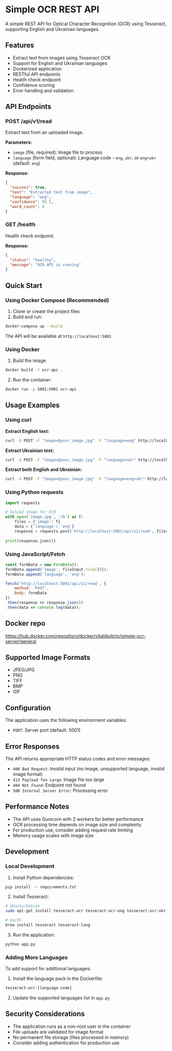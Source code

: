 # Simple OCR REST API

A simple REST API for Optical Character Recognition (OCR) using Tesseract, supporting English and Ukrainian languages.

## Features

- Extract text from images using Tesseract OCR
- Support for English and Ukrainian languages
- Dockerized application
- RESTful API endpoints
- Health check endpoint
- Confidence scoring
- Error handling and validation

## API Endpoints

### POST /api/v1/read
Extract text from an uploaded image.

**Parameters:**
- `image` (file, required): Image file to process
- `language` (form field, optional): Language code - `eng`, `ukr`, or `eng+ukr` (default: `eng`)

**Response:**
```json
{
  "success": true,
  "text": "Extracted text from image",
  "language": "eng",
  "confidence": 95.5,
  "word_count": 4
}
```

### GET /health
Health check endpoint.

**Response:**
```json
{
  "status": "healthy",
  "message": "OCR API is running"
}
```

## Quick Start

### Using Docker Compose (Recommended)

1. Clone or create the project files
2. Build and run:
```bash
docker-compose up --build
```

The API will be available at `http://localhost:5001`

### Using Docker

1. Build the image:
```bash
docker build -t ocr-api .
```

2. Run the container:
```bash
docker run -p 5001:5001 ocr-api
```

## Usage Examples

### Using curl

**Extract English text:**
```bash
curl -X POST -F "image=@your_image.jpg" -F "language=eng" http://localhost:5001/api/v1/read
```

**Extract Ukrainian text:**
```bash
curl -X POST -F "image=@your_image.jpg" -F "language=ukr" http://localhost:5001/api/v1/read
```

**Extract both English and Ukrainian:**
```bash
curl -X POST -F "image=@your_image.jpg" -F "language=eng+ukr" http://localhost:5001/api/v1/read
```

### Using Python requests

```python
import requests

# Upload image for OCR
with open('image.jpg', 'rb') as f:
    files = {'image': f}
    data = {'language': 'eng'}
    response = requests.post('http://localhost:5001/api/v1/read', files=files, data=data)
    
print(response.json())
```

### Using JavaScript/Fetch

```javascript
const formData = new FormData();
formData.append('image', fileInput.files[0]);
formData.append('language', 'eng');

fetch('http://localhost:5001/api/v1/read', {
    method: 'POST',
    body: formData
})
.then(response => response.json())
.then(data => console.log(data));
```

## Docker repo

https://hub.docker.com/repository/docker/vitaliikobrin/simple-ocr-server/general

## Supported Image Formats

- JPEG/JPG
- PNG
- TIFF
- BMP
- GIF

## Configuration

The application uses the following environment variables:

- `PORT`: Server port (default: 5001)

## Error Responses

The API returns appropriate HTTP status codes and error messages:

- `400 Bad Request`: Invalid input (no image, unsupported language, invalid image format)
- `413 Payload Too Large`: Image file too large
- `404 Not Found`: Endpoint not found
- `500 Internal Server Error`: Processing error

## Performance Notes

- The API uses Gunicorn with 2 workers for better performance
- OCR processing time depends on image size and complexity
- For production use, consider adding request rate limiting
- Memory usage scales with image size

## Development

### Local Development

1. Install Python dependencies:
```bash
pip install -r requirements.txt
```

2. Install Tesseract:
```bash
# Ubuntu/Debian
sudo apt-get install tesseract-ocr tesseract-ocr-eng tesseract-ocr-ukr

# macOS
brew install tesseract tesseract-lang
```

3. Run the application:
```bash
python app.py
```

### Adding More Languages

To add support for additional languages:

1. Install the language pack in the Dockerfile:
```dockerfile
tesseract-ocr-[language-code]
```

2. Update the supported languages list in `app.py`

## Security Considerations

- The application runs as a non-root user in the container
- File uploads are validated for image format
- No permanent file storage (files processed in memory)
- Consider adding authentication for production use
